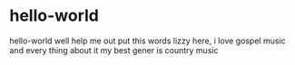# hello-world
hello-world well help me out put this words
lizzy here, i love gospel music and every thing about it
my best gener is country music
